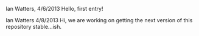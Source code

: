 Ian Watters, 4/6/2013
Hello, first entry!

Ian Watters 4/8/2013
Hi, we are working on getting the next version of this repository stable...ish.
